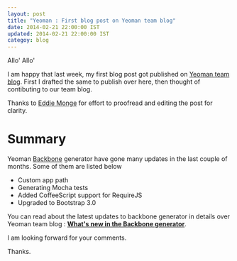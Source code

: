 ```yaml
---
layout: post
title: "Yeoman : First blog post on Yeoman team blog"
date: 2014-02-21 22:00:00 IST
updated: 2014-02-21 22:00:00 IST
categoy: blog
---
```


Allo' Allo'

I am happy that last week, my first blog post got published on [Yeoman team blog](http://yeoman.io/blog). First I drafted the same to publish over here, then thought of contibuting to our team blog.

Thanks to [Eddie Monge](https://github.com/eddiemonge) for effort to proofread and editing the post for clarity.

# Summary

Yeoman [Backbone](https://github.com/yeoman/generator-backbone) generator have gone many updates in the last couple of months. Some of them are listed below

- Custom app path
- Generating Mocha tests
- Added CoffeeScript support for RequireJS
- Upgraded to Bootstrap 3.0

You can read about the latest updates to backbone generator in details over Yeoman team blog : **[What's new in the Backbone generator](http://yeoman.io/blog/whats-new-in-backbone-generator.html)**.

I am looking forward for your comments.

Thanks.
